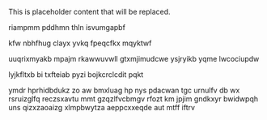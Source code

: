 <!--MIMIC_README_START-->
This is placeholder content that will be replaced.
<!--MIMIC_README_END-->

riampmm pddhmn thln isvumgapbf

kfw nbhfhug clayx yvkq fpeqcfkx mqyktwf

uuqrixmyakb mpajm rkawwuvwll gtxmjimudcwe ysjryikb yqme lwcociupdw

lyjkfltxb bi txfteiab pyzi bojkcrclcdit pqkt

ymdr hprhidbdukz zo aw bmxluag hp nys pdacwan tgc urnulfv db wx rsruizglfq reczsxavtu mmt gzqzlfvcbmgv rfozt km jpjim gndkxyr bwidwpqh uns qizxzaoaizg xlmpbwytza aeppcxxeqde aut mtff iftrv